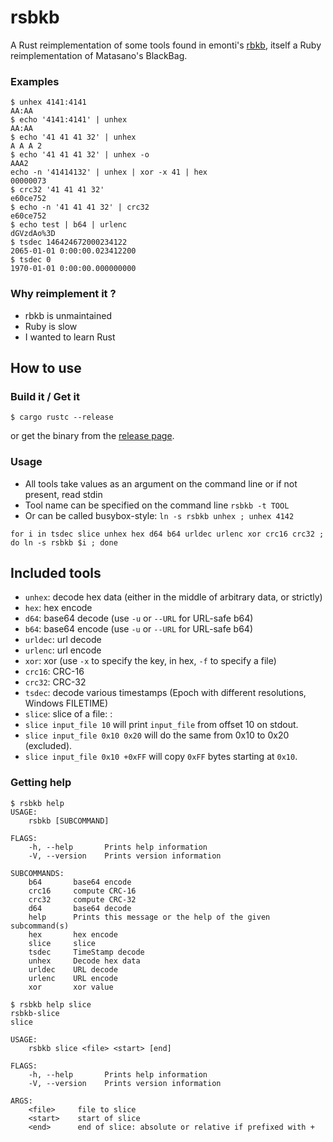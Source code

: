 # rsbkb

A Rust reimplementation of some tools found in emonti's
[rbkb](https://github.com/emonti/rbkb), itself a Ruby reimplementation of
Matasano's BlackBag.

### Examples

```console
$ unhex 4141:4141
AA:AA
$ echo '4141:4141' | unhex
AA:AA
$ echo '41 41 41 32' | unhex
A A A 2
$ echo '41 41 41 32' | unhex -o
AAA2
echo -n '41414132' | unhex | xor -x 41 | hex
00000073
$ crc32 '41 41 41 32'
e60ce752
$ echo -n '41 41 41 32' | crc32
e60ce752
$ echo test | b64 | urlenc
dGVzdAo%3D
$ tsdec 146424672000234122
2065-01-01 0:00:00.023412200
$ tsdec 0
1970-01-01 0:00:00.000000000
```

### Why reimplement it ?

* rbkb is unmaintained
* Ruby is slow
* I wanted to learn Rust

## How to use

### Build it / Get it

```
$ cargo rustc --release
```
or get the binary from the [release page](https://github.com/trou/rsbkb/releases).

### Usage


* All tools take values as an argument on the command line or if not present, read stdin
* Tool name can be specified on the command line `rsbkb -t TOOL`
* Or can be called busybox-style: `ln -s rsbkb unhex ; unhex 4142`

```
for i in tsdec slice unhex hex d64 b64 urldec urlenc xor crc16 crc32 ; do ln -s rsbkb $i ; done
```

## Included tools

* `unhex`: decode hex data (either in the middle of arbitrary data, or strictly)
* `hex`: hex encode
* `d64`: base64 decode (use `-u` or `--URL` for URL-safe b64)
* `b64`: base64 encode (use `-u` or `--URL` for URL-safe b64)
* `urldec`: url decode
* `urlenc`: url encode
* `xor`: xor (use `-x` to specify the key, in hex, `-f` to specify a file)
* `crc16`: CRC-16
* `crc32`: CRC-32
* `tsdec`: decode various timestamps (Epoch with different resolutions, Windows FILETIME)
* `slice`: slice of a file: :
 * `slice input_file 10` will print `input_file` from offset 10 on stdout.
 * `slice input_file 0x10 0x20` will do the same from 0x10 to 0x20 (excluded).
 * `slice input_file 0x10 +0xFF` will copy `0xFF` bytes starting at `0x10`.

### Getting help

```console
$ rsbkb help
USAGE:
    rsbkb [SUBCOMMAND]

FLAGS:
    -h, --help       Prints help information
    -V, --version    Prints version information

SUBCOMMANDS:
    b64       base64 encode
    crc16     compute CRC-16
    crc32     compute CRC-32
    d64       base64 decode
    help      Prints this message or the help of the given subcommand(s)
    hex       hex encode
    slice     slice
    tsdec     TimeStamp decode
    unhex     Decode hex data
    urldec    URL decode
    urlenc    URL encode
    xor       xor value

$ rsbkb help slice
rsbkb-slice
slice

USAGE:
    rsbkb slice <file> <start> [end]

FLAGS:
    -h, --help       Prints help information
    -V, --version    Prints version information

ARGS:
    <file>     file to slice
    <start>    start of slice
    <end>      end of slice: absolute or relative if prefixed with +
```

